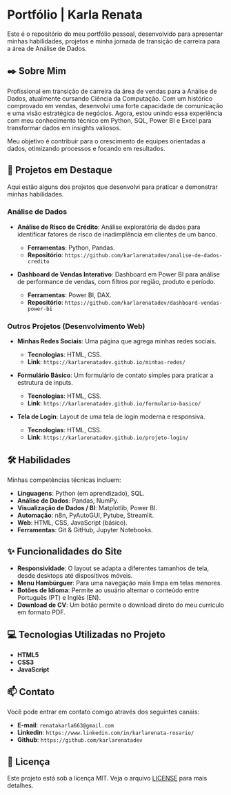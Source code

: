 # Portfólio | Karla Renata

Este é o repositório do meu portfólio pessoal, desenvolvido para apresentar minhas habilidades, projetos e minha jornada de transição de carreira para a área de Análise de Dados.

## ✒️ Sobre Mim

Profissional em transição de carreira da área de vendas para a Análise de Dados, atualmente cursando Ciência da Computação. Com um histórico comprovado em vendas, desenvolvi uma forte capacidade de comunicação e uma visão estratégica de negócios. Agora, estou unindo essa experiência com meu conhecimento técnico em Python, SQL, Power BI e Excel para transformar dados em insights valiosos.

Meu objetivo é contribuir para o crescimento de equipes orientadas a dados, otimizando processos e focando em resultados.

## 🚀 Projetos em Destaque

Aqui estão alguns dos projetos que desenvolvi para praticar e demonstrar minhas habilidades.

### Análise de Dados

* **Análise de Risco de Crédito**: Análise exploratória de dados para identificar fatores de risco de inadimplência em clientes de um banco.
    * **Ferramentas**: Python, Pandas.
    * **Repositório**: `https://github.com/karlarenatadev/analise-de-dados-credito`

* **Dashboard de Vendas Interativo**: Dashboard em Power BI para análise de performance de vendas, com filtros por região, produto e período.
    * **Ferramentas**: Power BI, DAX.
    * **Repositório**: `https://github.com/karlarenatadev/dashboard-vendas-power-bi`

### Outros Projetos (Desenvolvimento Web)

* **Minhas Redes Sociais**: Uma página que agrega minhas redes sociais.
    * **Tecnologias**: HTML, CSS.
    * **Link**: `https://karlarenatadev.github.io/minhas-redes/`

* **Formulário Básico**: Um formulário de contato simples para praticar a estrutura de inputs.
    * **Tecnologias**: HTML, CSS.
    * **Link**: `https://karlarenatadev.github.io/formulario-basico/`

* **Tela de Login**: Layout de uma tela de login moderna e responsiva.
    * **Tecnologias**: HTML, CSS.
    * **Link**: `https://karlarenatadev.github.io/projeto-login/`

## 🛠️ Habilidades

Minhas competências técnicas incluem:

* **Linguagens**: Python (em aprendizado), SQL.
* **Análise de Dados**: Pandas, NumPy.
* **Visualização de Dados / BI**: Matplotlib, Power BI.
* **Automação**: n8n, PyAutoGUI, Pytube, Streamlit.
* **Web**: HTML, CSS, JavaScript (básico).
* **Ferramentas**: Git & GitHub, Jupyter Notebooks.

## ✨ Funcionalidades do Site

* **Responsividade**: O layout se adapta a diferentes tamanhos de tela, desde desktops até dispositivos móveis.
* **Menu Hambúrguer**: Para uma navegação mais limpa em telas menores.
* **Botões de Idioma**: Permite ao usuário alternar o conteúdo entre Português (PT) e Inglês (EN).
* **Download de CV**: Um botão permite o download direto do meu currículo em formato PDF.

## 💻 Tecnologias Utilizadas no Projeto

* **HTML5**
* **CSS3**
* **JavaScript**

## 📫 Contato

Você pode entrar em contato comigo através dos seguintes canais:

* **E-mail**: `renatakarla663@gmail.com`
* **Linkedin**: `https://www.linkedin.com/in/karlarenata-rosario/`
* **Github**: `https://github.com/karlarenatadev`

## 📄 Licença

Este projeto está sob a licença MIT. Veja o arquivo [LICENSE](LICENSE) para mais detalhes.
